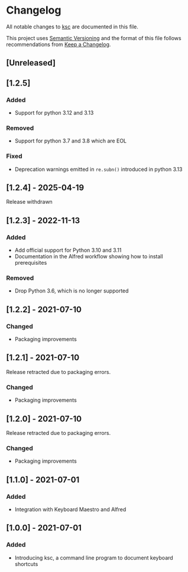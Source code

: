 # Changelog

All notable changes to [ksc](https://github.com/kotfu/ksc) are documented in this file.

This project uses [Semantic Versioning](http://semver.org/spec/v2.0.0.html) and the
format of this file follows recommendations from [Keep a Changelog](http://keepachangelog.com/en/1.0.0/).


## [Unreleased]


## [1.2.5]

### Added

- Support for python 3.12 and 3.13

### Removed

- Support for python 3.7 and 3.8 which are EOL

### Fixed

- Deprecation warnings emitted in `re.subn()` introduced in python 3.13

## [1.2.4] - 2025-04-19

Release withdrawn


## [1.2.3] - 2022-11-13

### Added

- Add official support for Python 3.10 and 3.11
- Documentation in the Alfred workflow showing how to install prerequisites

### Removed

- Drop Python 3.6, which is no longer supported


## [1.2.2] - 2021-07-10

### Changed

- Packaging improvements


## [1.2.1] - 2021-07-10

Release retracted due to packaging errors.

### Changed

- Packaging improvements



## [1.2.0] - 2021-07-10

Release retracted due to packaging errors.

### Changed

- Packaging improvements


## [1.1.0] - 2021-07-01

### Added

- Integration with Keyboard Maestro and Alfred


## [1.0.0] - 2021-07-01

### Added

- Introducing ksc, a command line program to document keyboard shortcuts
